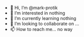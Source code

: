 - 👋 Hi, I’m @mark-protik
- 👀 I’m interested in nothing 
- 🌱 I’m currently learning nothing 
- 💞️ I’m looking to collaborate on ...
- 📫 How to reach me... no way

<!---
mark-protik/mark-protik is a ✨ special ✨ repository because its `README.md` (this file) appears on your GitHub profile.
You can click the Preview link to take a look at your changes.
--->
